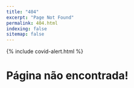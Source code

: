 ```yaml
---
title: "404"
excerpt: "Page Not Found"
permalink: 404.html
indexing: false
sitemap: false
---
```


{% include covid-alert.html %}

# Página não encontrada!